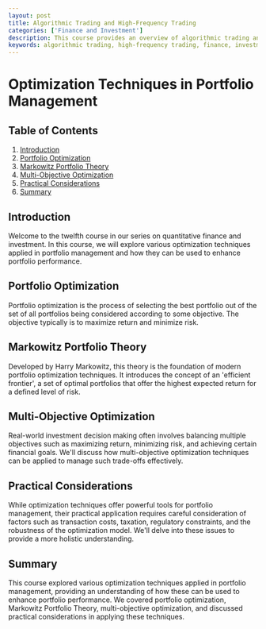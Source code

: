 ```yaml
---
layout: post
title: Algorithmic Trading and High-Frequency Trading
categories: ['Finance and Investment']
description: This course provides an overview of algorithmic trading and high-frequency trading, exploring their mechanisms, benefits, and risks.
keywords: algorithmic trading, high-frequency trading, finance, investment, trading algorithms, trading strategies
---
```

# Optimization Techniques in Portfolio Management

## Table of Contents

1. [Introduction](#introduction)
2. [Portfolio Optimization](#portfolio-optimization)
3. [Markowitz Portfolio Theory](#markowitz)
4. [Multi-Objective Optimization](#multi-objective)
5. [Practical Considerations](#practical-considerations)
6. [Summary](#summary)

## Introduction <a name="introduction"></a>

Welcome to the twelfth course in our series on quantitative finance and investment. In this course, we will explore various optimization techniques applied in portfolio management and how they can be used to enhance portfolio performance.

## Portfolio Optimization <a name="portfolio-optimization"></a>

Portfolio optimization is the process of selecting the best portfolio out of the set of all portfolios being considered according to some objective. The objective typically is to maximize return and minimize risk.

## Markowitz Portfolio Theory <a name="markowitz"></a>

Developed by Harry Markowitz, this theory is the foundation of modern portfolio optimization techniques. It introduces the concept of an 'efficient frontier', a set of optimal portfolios that offer the highest expected return for a defined level of risk.

## Multi-Objective Optimization <a name="multi-objective"></a>

Real-world investment decision making often involves balancing multiple objectives such as maximizing return, minimizing risk, and achieving certain financial goals. We'll discuss how multi-objective optimization techniques can be applied to manage such trade-offs effectively.

## Practical Considerations <a name="practical-considerations"></a>

While optimization techniques offer powerful tools for portfolio management, their practical application requires careful consideration of factors such as transaction costs, taxation, regulatory constraints, and the robustness of the optimization model. We'll delve into these issues to provide a more holistic understanding.

## Summary <a name="summary"></a>

This course explored various optimization techniques applied in portfolio management, providing an understanding of how these can be used to enhance portfolio performance. We covered portfolio optimization, Markowitz Portfolio Theory, multi-objective optimization, and discussed practical considerations in applying these techniques.
